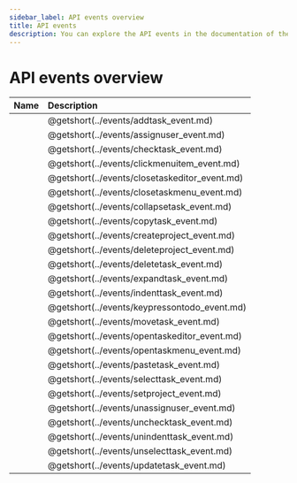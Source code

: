 ```yaml
---
sidebar_label: API events overview
title: API events 
description: You can explore the API events in the documentation of the DHTMLX JavaScript To Do List library. Browse developer guides and API reference, try out code examples and live demos, and download a free 30-day evaluation version of DHTMLX To Do List.
---
```


# API events overview


| Name                                    | Description                                    |
| :-------------------------------------- | :--------------------------------------------- |
| [](../events/addtask_event.md)         | @getshort(../events/addtask_event.md)         |
| [](../events/assignuser_event.md)      | @getshort(../events/assignuser_event.md)      |
| [](../events/checktask_event.md)       | @getshort(../events/checktask_event.md)       |
| [](../events/clickmenuitem_event.md)   | @getshort(../events/clickmenuitem_event.md)   |
| [](../events/closetaskeditor_event.md) | @getshort(../events/closetaskeditor_event.md) |
| [](../events/closetaskmenu_event.md)   | @getshort(../events/closetaskmenu_event.md)   |
| [](../events/collapsetask_event.md)    | @getshort(../events/collapsetask_event.md)    |
| [](../events/copytask_event.md)        | @getshort(../events/copytask_event.md)        |
| [](../events/createproject_event.md)   | @getshort(../events/createproject_event.md)   |
| [](../events/deleteproject_event.md)   | @getshort(../events/deleteproject_event.md)   |
| [](../events/deletetask_event.md)      | @getshort(../events/deletetask_event.md)      |
| [](../events/expandtask_event.md)      | @getshort(../events/expandtask_event.md)      |
| [](../events/indenttask_event.md)      | @getshort(../events/indenttask_event.md)      |
| [](../events/keypressontodo_event.md)  | @getshort(../events/keypressontodo_event.md)  |
| [](../events/movetask_event.md)        | @getshort(../events/movetask_event.md)        |
| [](../events/opentaskeditor_event.md)  | @getshort(../events/opentaskeditor_event.md)  |
| [](../events/opentaskmenu_event.md)    | @getshort(../events/opentaskmenu_event.md)    |
| [](../events/pastetask_event.md)       | @getshort(../events/pastetask_event.md)       |
| [](../events/selecttask_event.md)      | @getshort(../events/selecttask_event.md)      |
| [](../events/setproject_event.md)      | @getshort(../events/setproject_event.md)      |
| [](../events/unassignuser_event.md)    | @getshort(../events/unassignuser_event.md)    |
| [](../events/unchecktask_event.md)     | @getshort(../events/unchecktask_event.md)     |
| [](../events/unindenttask_event.md)    | @getshort(../events/unindenttask_event.md)    |
| [](../events/unselecttask_event.md)    | @getshort(../events/unselecttask_event.md)    |
| [](../events/updatetask_event.md)      | @getshort(../events/updatetask_event.md)      |
